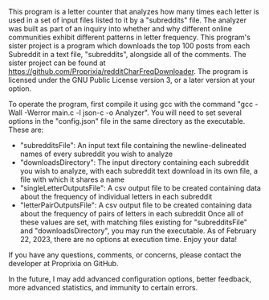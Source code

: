 This program is a letter counter that analyzes how many times each letter is used in a set of input files listed to it by a "subreddits" file.
The analyzer was built as part of an inquiry into whether and why different online communities exhibit different patterns in letter frequency.
This program's sister project is a program which downloads the top 100 posts from each Subreddit in a text file, "subreddits", alongside all of the comments. The sister project can be found at https://github.com/Proprixia/redditCharFreqDownloader.
The program is licensed under the GNU Public License version 3, or a later version at your option.

To operate the program, first compile it using gcc with the command "gcc -Wall -Werror main.c -l json-c -o Analyzer".
You will need to set several options in the "config.json" file in the same directory as the executable. These are:
+ "subredditsFile": An input text file containing the newline-delineated names of every subreddit you wish to analyze
+ "downloadsDirectory": The input directory containing each subreddit you wish to analyze, with each subreddit text download in its own file, a file with which it shares a name
+ "singleLetterOutputsFile": A csv output file to be created containing data about the frequency of individual letters in each subreddit
+ "letterPairOutputsFile": A csv output file to be created containing data about the frequency of pairs of letters in each subreddit
Once all of these values are set, with matching files existing for "subredditsFile" and "downloadsDirectory", you may run the executable. As of February 22, 2023, there are no options at execution time. Enjoy your data!

If you have any questions, comments, or concerns, please contact the developer at Proprixia on GitHub.

In the future, I may add advanced configuration options, better feedback, more advanced statistics, and immunity to certain errors.
